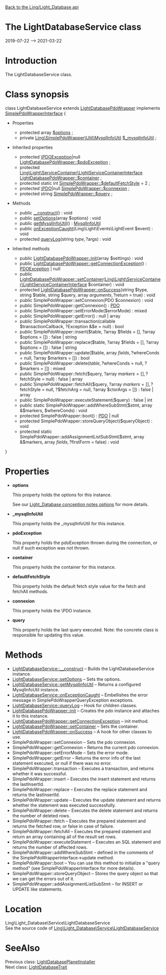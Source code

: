 [Back to the Ling/Light_Database api](https://github.com/lingtalfi/Light_Database/blob/master/doc/api/Ling/Light_Database.md)



The LightDatabaseService class
================
2019-07-22 --> 2021-03-22






Introduction
============

The LightDatabaseService class.



Class synopsis
==============


class <span class="pl-k">LightDatabaseService</span> extends [LightDatabasePdoWrapper](https://github.com/lingtalfi/Light_Database/blob/master/doc/api/Ling/Light_Database/LightDatabasePdoWrapper.md) implements [SimplePdoWrapperInterface](https://github.com/lingtalfi/SimplePdoWrapper/blob/master/SimplePdoWrapperInterface.php) {

- Properties
    - protected array [$options](#property-options) ;
    - private [Ling\SimplePdoWrapper\Util\MysqlInfoUtil](https://github.com/lingtalfi/SimplePdoWrapper/blob/master/doc/api/Ling/SimplePdoWrapper/Util/MysqlInfoUtil.md) [$_mysqlInfoUtil](#property-_mysqlInfoUtil) ;

- Inherited properties
    - protected [\PDOException](https://www.php.net/manual/en/class.pdoexception.php)|null [LightDatabasePdoWrapper::$pdoException](#property-pdoException) ;
    - protected [Ling\Light\ServiceContainer\LightServiceContainerInterface](https://github.com/lingtalfi/Light/blob/master/doc/api/Ling/Light/ServiceContainer/LightServiceContainerInterface.md) [LightDatabasePdoWrapper::$container](#property-container) ;
    - protected static int [SimplePdoWrapper::$defaultFetchStyle](#property-defaultFetchStyle) = 2 ;
    - protected [\PDO](https://www.php.net/manual/en/class.pdo.php)|null [SimplePdoWrapper::$connexion](#property-connexion) ;
    - protected string [SimplePdoWrapper::$query](#property-query) ;

- Methods
    - public [__construct](https://github.com/lingtalfi/Light_Database/blob/master/doc/api/Ling/Light_Database/Service/LightDatabaseService/__construct.md)() : void
    - public [setOptions](https://github.com/lingtalfi/Light_Database/blob/master/doc/api/Ling/Light_Database/Service/LightDatabaseService/setOptions.md)(array $options) : void
    - public [getMysqlInfoUtil](https://github.com/lingtalfi/Light_Database/blob/master/doc/api/Ling/Light_Database/Service/LightDatabaseService/getMysqlInfoUtil.md)() : [MysqlInfoUtil](https://github.com/lingtalfi/SimplePdoWrapper/blob/master/doc/api/Ling/SimplePdoWrapper/Util/MysqlInfoUtil.md)
    - public [onExceptionCaught](https://github.com/lingtalfi/Light_Database/blob/master/doc/api/Ling/Light_Database/Service/LightDatabaseService/onExceptionCaught.md)(Ling\Light\Events\LightEvent $event) : void
    - protected [queryLog](https://github.com/lingtalfi/Light_Database/blob/master/doc/api/Ling/Light_Database/Service/LightDatabaseService/queryLog.md)(string $type, ?$args) : void

- Inherited methods
    - public [LightDatabasePdoWrapper::init](https://github.com/lingtalfi/Light_Database/blob/master/doc/api/Ling/Light_Database/LightDatabasePdoWrapper/init.md)(array $settings) : void
    - public [LightDatabasePdoWrapper::getConnectionException](https://github.com/lingtalfi/Light_Database/blob/master/doc/api/Ling/Light_Database/LightDatabasePdoWrapper/getConnectionException.md)() : [PDOException](https://www.php.net/manual/en/class.pdoexception.php) | null
    - public [LightDatabasePdoWrapper::setContainer](https://github.com/lingtalfi/Light_Database/blob/master/doc/api/Ling/Light_Database/LightDatabasePdoWrapper/setContainer.md)([Ling\Light\ServiceContainer\LightServiceContainerInterface](https://github.com/lingtalfi/Light/blob/master/doc/api/Ling/Light/ServiceContainer/LightServiceContainerInterface.md) $container) : void
    - protected [LightDatabasePdoWrapper::onSuccess](https://github.com/lingtalfi/Light_Database/blob/master/doc/api/Ling/Light_Database/LightDatabasePdoWrapper/onSuccess.md)(string $type, string $table, string $query, array $arguments, ?$return = true) : void
    - public SimplePdoWrapper::setConnexion(PDO $connexion) : void
    - public SimplePdoWrapper::getConnexion() : [PDO](https://www.php.net/manual/en/class.pdo.php)
    - public SimplePdoWrapper::setErrorMode($errorMode) : mixed
    - public SimplePdoWrapper::getError() : null | array
    - public SimplePdoWrapper::transaction(callable $transactionCallback, ?Exception &$e = null) : bool
    - public SimplePdoWrapper::insert($table, ?array $fields = [], ?array $options = []) : false | string
    - public SimplePdoWrapper::replace($table, ?array $fields = [], ?array $options = []) : false | string
    - public SimplePdoWrapper::update($table, array $fields, ?$whereConds = null, ?array $markers = []) : bool
    - public SimplePdoWrapper::delete($table, ?$whereConds = null, ?$markers = []) : mixed
    - public SimplePdoWrapper::fetch($query, ?array $markers = [], ?$fetchStyle = null) : false | array
    - public SimplePdoWrapper::fetchAll($query, ?array $markers = [], ?$fetchStyle = null, ?$fetchArg = null, ?array $ctorArgs = []) : false | array
    - public SimplePdoWrapper::executeStatement($query) : false | int
    - public static SimplePdoWrapper::addWhereSubStmt($stmt, array &$markers, $whereConds) : void
    - protected SimplePdoWrapper::boot() : [PDO](https://www.php.net/manual/en/class.pdo.php) | null
    - protected SimplePdoWrapper::storeQueryObject($queryObject) : void
    - protected static SimplePdoWrapper::addAssignmentListSubStmt($stmt, array &$markers, array $fields, ?$firstForm = false) : void

}




Properties
=============

- <span id="property-options"><b>options</b></span>

    This property holds the options for this instance.
    
    
    See our [Light_Database conception notes options](https://github.com/lingtalfi/Light_Database/blob/master/doc/pages/conception-notes.md#service-options) for more details.
    
    

- <span id="property-_mysqlInfoUtil"><b>_mysqlInfoUtil</b></span>

    This property holds the _mysqlInfoUtil for this instance.
    
    

- <span id="property-pdoException"><b>pdoException</b></span>

    This property holds the pdoException thrown during the connection,
    or null if such exception was not thrown.
    
    

- <span id="property-container"><b>container</b></span>

    This property holds the container for this instance.
    
    

- <span id="property-defaultFetchStyle"><b>defaultFetchStyle</b></span>

    This property holds the default fetch style value for the fetch and fetchAll methods.
    
    

- <span id="property-connexion"><b>connexion</b></span>

    This property holds the \PDO instance.
    
    

- <span id="property-query"><b>query</b></span>

    This property holds the last query executed.
    Note: the concrete class is responsible for updating this value.
    
    



Methods
==============

- [LightDatabaseService::__construct](https://github.com/lingtalfi/Light_Database/blob/master/doc/api/Ling/Light_Database/Service/LightDatabaseService/__construct.md) &ndash; Builds the LightDatabaseService instance.
- [LightDatabaseService::setOptions](https://github.com/lingtalfi/Light_Database/blob/master/doc/api/Ling/Light_Database/Service/LightDatabaseService/setOptions.md) &ndash; Sets the options.
- [LightDatabaseService::getMysqlInfoUtil](https://github.com/lingtalfi/Light_Database/blob/master/doc/api/Ling/Light_Database/Service/LightDatabaseService/getMysqlInfoUtil.md) &ndash; Returns a configured MysqlInfoUtil instance.
- [LightDatabaseService::onExceptionCaught](https://github.com/lingtalfi/Light_Database/blob/master/doc/api/Ling/Light_Database/Service/LightDatabaseService/onExceptionCaught.md) &ndash; Embellishes the error message in SimplePdoWrapperQueryException exceptions.
- [LightDatabaseService::queryLog](https://github.com/lingtalfi/Light_Database/blob/master/doc/api/Ling/Light_Database/Service/LightDatabaseService/queryLog.md) &ndash; Hook for children classes.
- [LightDatabasePdoWrapper::init](https://github.com/lingtalfi/Light_Database/blob/master/doc/api/Ling/Light_Database/LightDatabasePdoWrapper/init.md) &ndash; Creates the pdo instance and attaches it to this instance.
- [LightDatabasePdoWrapper::getConnectionException](https://github.com/lingtalfi/Light_Database/blob/master/doc/api/Ling/Light_Database/LightDatabasePdoWrapper/getConnectionException.md) &ndash; init method.
- [LightDatabasePdoWrapper::setContainer](https://github.com/lingtalfi/Light_Database/blob/master/doc/api/Ling/Light_Database/LightDatabasePdoWrapper/setContainer.md) &ndash; Sets the container.
- [LightDatabasePdoWrapper::onSuccess](https://github.com/lingtalfi/Light_Database/blob/master/doc/api/Ling/Light_Database/LightDatabasePdoWrapper/onSuccess.md) &ndash; A hook for other classes to use.
- SimplePdoWrapper::setConnexion &ndash; Sets the pdo connexion.
- SimplePdoWrapper::getConnexion &ndash; Returns the current pdo connexion.
- SimplePdoWrapper::setErrorMode &ndash; Sets the error mode.
- SimplePdoWrapper::getError &ndash; Returns the error info of the last statement executed, or null if there was no error.
- SimplePdoWrapper::transaction &ndash; Executes a transaction, and returns whether it was successful.
- SimplePdoWrapper::insert &ndash; Executes the insert statement and returns the lastInsertId.
- SimplePdoWrapper::replace &ndash; Executes the replace statement and returns the lastInsertId.
- SimplePdoWrapper::update &ndash; Executes the update statement and returns whether the statement was executed successfully.
- SimplePdoWrapper::delete &ndash; Executes the delete statement and returns the number of deleted rows.
- SimplePdoWrapper::fetch &ndash; Executes the prepared statement and returns the fetched row, or false in case of failure.
- SimplePdoWrapper::fetchAll &ndash; Executes the prepared statement and return an array containing all of the result set rows.
- SimplePdoWrapper::executeStatement &ndash; Executes an SQL statement and returns the number of affected rows.
- SimplePdoWrapper::addWhereSubStmt &ndash; defined in the comments of the SimplePdoWrapperInterface->update method.
- SimplePdoWrapper::boot &ndash; You can use this method to initialize a "query method" (see SimplePdoWrapperInterface for more details).
- SimplePdoWrapper::storeQueryObject &ndash; Stores the query object so that we can get the errors out of it.
- SimplePdoWrapper::addAssignmentListSubStmt &ndash; for INSERT or UPDATE like statements.





Location
=============
Ling\Light_Database\Service\LightDatabaseService<br>
See the source code of [Ling\Light_Database\Service\LightDatabaseService](https://github.com/lingtalfi/Light_Database/blob/master/Service/LightDatabaseService.php)



SeeAlso
==============
Previous class: [LightDatabasePlanetInstaller](https://github.com/lingtalfi/Light_Database/blob/master/doc/api/Ling/Light_Database/Light_PlanetInstaller/LightDatabasePlanetInstaller.md)<br>Next class: [LightDatabaseTrait](https://github.com/lingtalfi/Light_Database/blob/master/doc/api/Ling/Light_Database/Traits/LightDatabaseTrait.md)<br>
